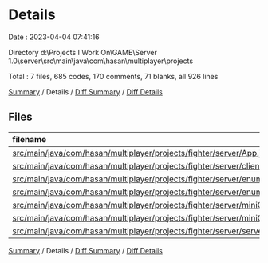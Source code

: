 # Details

Date : 2023-04-04 07:41:16

Directory d:\\Projects I Work On\\GAME\\Server 1.0\\server\\src\\main\\java\\com\\hasan\\multiplayer\\projects

Total : 7 files,  685 codes, 170 comments, 71 blanks, all 926 lines

[Summary](results.md) / Details / [Diff Summary](diff.md) / [Diff Details](diff-details.md)

## Files
| filename | language | code | comment | blank | total |
| :--- | :--- | ---: | ---: | ---: | ---: |
| [src/main/java/com/hasan/multiplayer/projects/fighter/server/App.java](/src/main/java/com/hasan/multiplayer/projects/fighter/server/App.java) | Java | 18 | 5 | 4 | 27 |
| [src/main/java/com/hasan/multiplayer/projects/fighter/server/client/mainGameClient.java](/src/main/java/com/hasan/multiplayer/projects/fighter/server/client/mainGameClient.java) | Java | 276 | 89 | 17 | 382 |
| [src/main/java/com/hasan/multiplayer/projects/fighter/server/enums/logger.java](/src/main/java/com/hasan/multiplayer/projects/fighter/server/enums/logger.java) | Java | 109 | 0 | 17 | 126 |
| [src/main/java/com/hasan/multiplayer/projects/fighter/server/enums/multiplayer.java](/src/main/java/com/hasan/multiplayer/projects/fighter/server/enums/multiplayer.java) | Java | 8 | 0 | 2 | 10 |
| [src/main/java/com/hasan/multiplayer/projects/fighter/server/miniGame/miniGameClient.java](/src/main/java/com/hasan/multiplayer/projects/fighter/server/miniGame/miniGameClient.java) | Java | 108 | 33 | 12 | 153 |
| [src/main/java/com/hasan/multiplayer/projects/fighter/server/miniGame/miniGameServer.java](/src/main/java/com/hasan/multiplayer/projects/fighter/server/miniGame/miniGameServer.java) | Java | 83 | 15 | 12 | 110 |
| [src/main/java/com/hasan/multiplayer/projects/fighter/server/server.java](/src/main/java/com/hasan/multiplayer/projects/fighter/server/server.java) | Java | 83 | 28 | 7 | 118 |

[Summary](results.md) / Details / [Diff Summary](diff.md) / [Diff Details](diff-details.md)